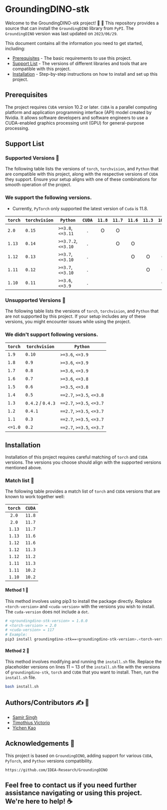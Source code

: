 
# GroundingDINO-stk

Welcome to the GroundingDINO-stk project! :tada: :dizzy: This repository provides a source that can install the `GroundingDINO` library from `PyPI`. The `GroundingDINO` version was last updated on `2023/06/29`.

This document contains all the information you need to get started, including:

* [Prerequisites](#prerequisites) - The basic requirements to use this project.
* [Support List](#support-list) - The versions of different libraries and tools that are compatible with this project.
* [Installation](#installation) - Step-by-step instructions on how to install and set up this project.

## Prerequisites

The project requires `CUDA` version 10.2 or later. `CUDA` is a parallel computing platform and application programming interface (API) model created by Nvidia. It allows software developers and software engineers to use a CUDA-enabled graphics processing unit (GPU) for general-purpose processing.

## Support List

### Supported Versions :eyes:

The following table lists the versions of `torch`, `torchvision`, and `Python` that are compatible with this project, along with the respective versions of `CUDA` they support. Ensure your setup aligns with one of these combinations for smooth operation of the project.

### We support the following versions.

* Currently, `PyTorch` only supported the latest version of `Cuda` is 11.8.

| `torch`            | `torchvision`      | `Python`                  | `CUDA` | `11.8` | `11.7` | `11.6` | `11.3` | `10.2` | 
| ------------------ | ------------------ | ------------------------- | :----: | :----: | :----: | :----: | :----: | :----: |
| `2.0`              | `0.15`             | `>=3.8`, `<=3.11`         |    .   |    O   |   O    |        |        |        |
| `1.13`             | `0.14`             | `>=3.7.2`, `<=3.10`       |    .   |        |   O    |   O    |        |        |
| `1.12`             | `0.13`             | `>=3.7`, `<=3.10`         |    .   |        |        |   O    |    O   |    O   |
| `1.11`             | `0.12`             | `>=3.7`, `<=3.10`         |    .   |        |        |        |    O   |    O   |
| `1.10`             | `0.11`             | `>=3.6`, `<=3.9`          |    .   |        |        |        |        |    O   |


### Unsupported Versions :eyes:

The following table lists the versions of `torch`, `torchvision`, and `Python` that are not supported by this project. If your setup includes any of these versions, you might encounter issues while using the project.

### We didn't support following versions.

| `torch`            | `torchvision`      | `Python`                  |
| ------------------ | ------------------ | ------------------------- |
| `1.9`              | `0.10`             | `>=3.6`, `<=3.9`          |
| `1.8`              | `0.9`              | `>=3.6`, `<=3.9`          |
| `1.7`              | `0.8`              | `>=3.6`, `<=3.9`          |
| `1.6`              | `0.7`              | `>=3.6`, `<=3.8`          |
| `1.5`              | `0.6`              | `>=3.5`, `<=3.8`          |
| `1.4`              | `0.5`              | `==2.7`, `>=3.5`, `<=3.8` |
| `1.3`              | `0.4.2` / `0.4.3`  | `==2.7`, `>=3.5`, `<=3.7` |
| `1.2`              | `0.4.1`            | `==2.7`, `>=3.5`, `<=3.7` |
| `1.1`              | `0.3`              | `==2.7`, `>=3.5`, `<=3.7` |
| `<=1.0`            | `0.2`              | `==2.7`, `>=3.5`, `<=3.7` |

## Installation 

Installation of this project requires careful matching of `torch` and `CUDA` versions. The versions you choose should align with the supported versions mentioned above.

### Match list :dart:

The following table provides a match list of `torch` and `CUDA` versions that are known to work together well:

| `torch` | `CUDA` |
| :-----: | :----: |
|  `2.0`  | `11.8` |
|  `2.0`  | `11.7` |
| `1.13`  | `11.7` |
| `1.13`  | `11.6` |
| `1.12`  | `11.6` |
| `1.12`  | `11.3` |
| `1.12`  | `11.2` |
| `1.11`  | `11.3` |
| `1.11`  | `10.2` |
| `1.10`  | `10.2` |

#### Method 1 :mega:

This method involves using pip3 to install the package directly. Replace `<torch-version>` and `<cuda-version>` with the versions you wish to install. The `cuda-version` does not include a `dot`.

```bash
# <groundingdino-stk-version> = 1.0.0
# <torch-version> = 2.0
# <cuda-version> = 117
# Example:
pip3 install groundingdino-stk==<groundingdino-stk-version>.<torch-version>.<cuda-version> --extra-index-url https://download.pytorch.org/whl/cu<cuda-version>
```

#### Method 2 :mega:

This method involves modifying and running the `install.sh` file. Replace the placeholder versions on lines 11 ~ 13 of the `install.sh` file with the versions of `groundingdino-stk`, `torch` and `CUDA` that you want to install. Then, run the `install.sh` file.

```bash
bash install.sh
```

## Authors/Contributors :writing_hand: :pray:

- [Samir Singh](https://github.com/Facadedevil)
- [Timothius Victorio](https://github.com/xard40)
- [Yichen Kao](https://github.com/fireblue95)

## Acknowledgements :raised_hands:

This project is based on `GroundingDINO`, adding support for various `CUDA`, `PyTorch`, and `Python` versions compatibility.

```
https://github.com/IDEA-Research/GroundingDINO
```

## Feel free to contact us if you need further assistance navigating or using this project. We're here to help! :coffee:
